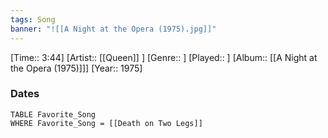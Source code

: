 ```yaml
---
tags: Song  
banner: "![[A Night at the Opera (1975).jpg]]"
---
```

[Time:: 3:44]
[Artist:: [[Queen]] ]
[Genre:: ]
[Played:: ]
[Album:: [[A Night at the Opera (1975)]]]
[Year:: 1975]
### Dates
````dataview
TABLE Favorite_Song
WHERE Favorite_Song = [[Death on Two Legs]]
````